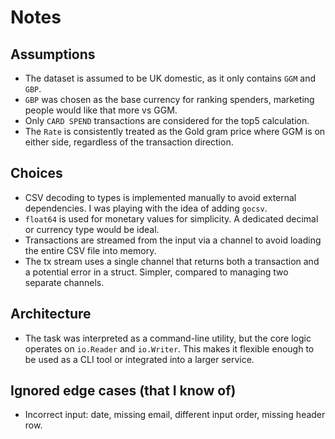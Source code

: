 # Notes

## Assumptions

- The dataset is assumed to be UK domestic, as it only contains `GGM` and `GBP`.
- `GBP` was chosen as the base currency for ranking spenders, marketing people would like that more vs GGM.
- Only `CARD SPEND` transactions are considered for the top5 calculation.
- The `Rate` is consistently treated as the Gold gram price where GGM is on either side, regardless of the transaction direction.

## Choices

- CSV decoding to types is implemented manually to avoid external dependencies. I was playing with the idea of adding `gocsv`.
- `float64` is used for monetary values for simplicity. A dedicated decimal or currency type would be ideal.
- Transactions are streamed from the input via a channel to avoid loading the entire CSV file into memory.
- The tx stream uses a single channel that returns both a transaction and a potential error in a struct. Simpler, compared to managing two separate channels.

## Architecture

- The task was interpreted as a command-line utility, but the core logic operates on `io.Reader` and `io.Writer`. This makes it flexible enough to be used as a CLI tool or integrated into a larger service.

## Ignored edge cases (that I know of)

- Incorrect input: date, missing email, different input order, missing header row.